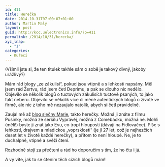 ```yaml
---
id: 411
title: Herečka
date: 2014-10-31T07:00:07+01:00
author: Martin Maly
layout: post
guid: http://kcc.uelectronics.info/?p=411
permalink: /2014/10/31/herecka/
xyz_lnap:
  - "1"
categories:
  - Kuřecí
---
```

(Všimli jste si, že ten titulek takhle sám o sobě je takový divný, jakoby urážlivý?)

Mám rád blogy &#8222;ze zákulisí&#8220;, pokud jsou vtipně a s lehkostí napsány. Měl jsem rád Žertvu, rád jsem četl Deprimu, a pak se dlouho nic nedělo. Objevilo se několik blogů o tuctových zákulisích tuctově psaných, to jako fakt neberu. Objevilo se několik více či méně autentických blogů o životě ve firmě, ale nic z toho mě nezaujalo natolik, abych si četl pravidelně.

Zaujal mě až [blog slečny Marie](http://www.kafeacigarko.cz/), takto herečky. Možná ji znáte z filmu Pusinky, možná ze seriálu Vyprávěj, možná z Comebacku, možná ne. Mohli (měli!) byste ji znát jako Evu, co tropí hlouposti (dávají na Fidlovačce). Píše s lehkostí, drajvem a mladickou &#8222;voprsklostí&#8220; (je jí 27 let, což je nejhezčích deset let v životě každé herečky), a přitom to není hloupé. Ne, je to duchalpné, vtipné a svěží čtení.

Rozhodně stojí za přečtení a rád ho doporučím s tím, že ho čtu i já.

A vy víte, jak to se čtením těch cizích blogů mám!